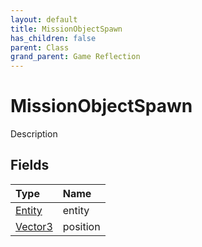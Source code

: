 ```yaml
---
layout: default
title: MissionObjectSpawn
has_children: false
parent: Class
grand_parent: Game Reflection
---
```

# MissionObjectSpawn
Description 

## Fields

| Type | Name |
|:----------|:--------------|
| [Entity](/riftbreaker-wiki/docs/game-reflection/classes/entity/) | entity |
| [Vector3](/riftbreaker-wiki/docs/game-reflection/classes/vector3/) | position |

